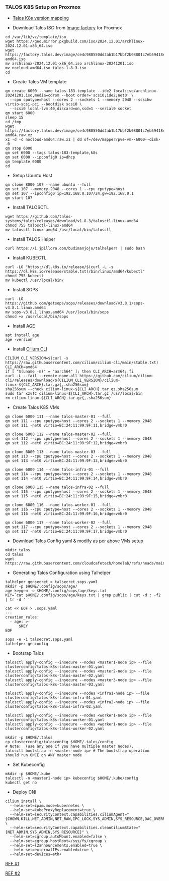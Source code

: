 ### TALOS K8S Setup on Proxmox

- [Talos K8s version mapping](https://www.talos.dev/v1.8/introduction/support-matrix/)

- Download Talos ISO from [Image factory](https://www.talos.dev/latest/talos-guides/install/boot-assets/#image-factory) for Proxmox

```
cd /var/lib/vz/template/iso
wget https://geo.mirror.pkgbuild.com/iso/2024.12.01/archlinux-2024.12.01-x86_64.iso
wget https://factory.talos.dev/image/ce4c980550dd2ab1b17bbf2b08801c7eb59418eafe8f279833297925d67c7515/v1.8.3/nocloud-amd64.iso
mv archlinux-2024.12.01-x86_64.iso archlinux-20241201.iso
mv nocloud-amd64.iso talos-1-8-3.iso
cd
```

- Create Talos VM template 

```
qm create 6000 --name talos-183-template --ide2 local:iso/archlinux-20241201.iso,media=cdrom --boot order='scsi0;ide2;net0' \
  --cpu cputype=host --cores 2 --sockets 1 --memory 2048 --scsihw virtio-scsi-pci --bootdisk scsi0 \
  --scsi0 local-lvm:40,discard=on,ssd=1 --serial0 socket
qm start 6000
sleep 15
cd /tmp
wget https://factory.talos.dev/image/ce4c980550dd2ab1b17bbf2b08801c7eb59418eafe8f279833297925d67c7515/v1.8.3/nocloud-amd64.raw.xz
xz -d -c nocloud-amd64.raw.xz | dd of=/dev/mapper/pve-vm--6000--disk--0
qm stop 6000
qm set 6000 --tags talos-183-template,k8s
qm set 6000 --ipconfig0 ip=dhcp
qm template 6000
cd
```

- Setup Ubuntu Host

```
qm clone 8000 107 --name ubuntu --full
qm set 107 --memory 2048 --cores 1 --cpu cputype=host
qm set 107 --ipconfig0 ip=192.168.0.107/24,gw=192.168.0.1
qm start 107
```

- Install TALOSCTL

```
wget https://github.com/talos-systems/talos/releases/download/v1.8.3/talosctl-linux-amd64
chmod 755 talosctl-linux-amd64
mv talosctl-linux-amd64 /usr/local/bin/talosctl 
```

- Install TALOS Helper

```
curl https://i.jpillora.com/budimanjojo/talhelper! | sudo bash
```

- Install KUBECTL

```
curl -LO "https://dl.k8s.io/release/$(curl -L -s https://dl.k8s.io/release/stable.txt)/bin/linux/amd64/kubectl"
chmod 755 kubectl
mv kubectl /usr/local/bin/
```

- Install SOPS

```
curl -LO https://github.com/getsops/sops/releases/download/v3.8.1/sops-v3.8.1.linux.amd64
mv sops-v3.8.1.linux.amd64 /usr/local/bin/sops
chmod +x /usr/local/bin/sops
```

- Install AGE

```
apt install age
age -version
```

- Install [Cilium CLI](https://docs.cilium.io/en/stable/gettingstarted/k8s-install-default/#install-the-cilium-cli)

```
CILIUM_CLI_VERSION=$(curl -s https://raw.githubusercontent.com/cilium/cilium-cli/main/stable.txt)
CLI_ARCH=amd64
if [ "$(uname -m)" = "aarch64" ]; then CLI_ARCH=arm64; fi
curl -L --fail --remote-name-all https://github.com/cilium/cilium-cli/releases/download/${CILIUM_CLI_VERSION}/cilium-linux-${CLI_ARCH}.tar.gz{,.sha256sum}
sha256sum --check cilium-linux-${CLI_ARCH}.tar.gz.sha256sum
sudo tar xzvfC cilium-linux-${CLI_ARCH}.tar.gz /usr/local/bin
rm cilium-linux-${CLI_ARCH}.tar.gz{,.sha256sum}
```

- Create Talos K8S VMs

```
qm clone 6000 111 --name talos-master-01 --full
qm set 111 --cpu cputype=host --cores 2 --sockets 1 --memory 2048
qm set 111 -net0 virtio=BC:24:11:99:9F:11,bridge=vmbr0

qm clone 6000 112 --name talos-master-02 --full
qm set 112 --cpu cputype=host --cores 2 --sockets 1 --memory 2048
qm set 112 -net0 virtio=BC:24:11:99:9F:12,bridge=vmbr0

qm clone 6000 113 --name talos-master-03 --full
qm set 113 --cpu cputype=host --cores 2 --sockets 1 --memory 2048
qm set 113 -net0 virtio=BC:24:11:99:9F:13,bridge=vmbr0

qm clone 6000 114 --name talos-infra-01 --full
qm set 114 --cpu cputype=host --cores 2 --sockets 1 --memory 2048
qm set 114 -net0 virtio=BC:24:11:99:9F:14,bridge=vmbr0

qm clone 6000 115 --name talos-infra-02 --full
qm set 115 --cpu cputype=host --cores 2 --sockets 1 --memory 2048
qm set 115 -net0 virtio=BC:24:11:99:9F:15,bridge=vmbr0

qm clone 6000 116 --name talos-worker-01 --full
qm set 116 --cpu cputype=host --cores 2 --sockets 1 --memory 2048
qm set 116 -net0 virtio=BC:24:11:99:9F:16,bridge=vmbr0

qm clone 6000 117 --name talos-worker-02 --full
qm set 117 --cpu cputype=host --cores 2 --sockets 1 --memory 2048
qm set 117 -net0 virtio=BC:24:11:99:9F:17,bridge=vmbr0
```
- Download Talos Config yaml & modify as per above VMs setup

```
mkdir talos
cd talos
wget https://raw.githubusercontent.com/cloudcafetech/homelab/refs/heads/main/talos/talconfig.yaml
```
- Generating Talos Configuration using Talhelper

```
talhelper gensecret > talsecret.sops.yaml
mkdir -p $HOME/.config/sops/age/
age-keygen -o $HOME/.config/sops/age/keys.txt
KEY=`cat $HOME/.config/sops/age/keys.txt | grep public | cut -d : -f2 | tr -d ' '`

cat << EOF > .sops.yaml
---
creation_rules:
  - age: >-
      $KEY
EOF

sops -e -i talsecret.sops.yaml
talhelper genconfig
```

- Bootsrap Talos

```
talosctl apply-config --insecure --nodes <master1-node ip> --file clusterconfig/talos-k8s-talos-master-01.yaml
talosctl apply-config --insecure --nodes <master2-node ip> --file clusterconfig/talos-k8s-talos-master-02.yaml
talosctl apply-config --insecure --nodes <master3-node ip> --file clusterconfig/talos-k8s-talos-master-03.yaml

talosctl apply-config --insecure --nodes <infra1-node ip> --file clusterconfig/talos-k8s-talos-infra-01.yaml
talosctl apply-config --insecure --nodes <infra2-node ip> --file clusterconfig/talos-k8s-talos-infra-02.yaml

talosctl apply-config --insecure --nodes <worker1-node ip> --file clusterconfig/talos-k8s-talos-worker-01.yaml
talosctl apply-config --insecure --nodes <worker1-node ip> --file clusterconfig/talos-k8s-talos-worker-02.yaml

mkdir -p $HOME/.talos
cp clusterconfig/talosconfig $HOME/.talos/config
# Note:  (use any one if you have multiple master nodes). 
talosctl bootstrap -n <master-node ip> # The bootstrap operation should run ONCE on ANY master node
```

- Set Kubeconfig

```
mkdir -p $HOME/.kube
talosctl -n <master1-node ip> kubeconfig $HOME/.kube/config
kubectl get no
```

- Deploy CNI

```
cilium install \
  --helm-set=ipam.mode=kubernetes \
  --helm-set=kubeProxyReplacement=true \
  --helm-set=securityContext.capabilities.ciliumAgent="{CHOWN,KILL,NET_ADMIN,NET_RAW,IPC_LOCK,SYS_ADMIN,SYS_RESOURCE,DAC_OVERRIDE,FOWNER,SETGID,SETUID}" \
  --helm-set=securityContext.capabilities.cleanCiliumState="{NET_ADMIN,SYS_ADMIN,SYS_RESOURCE}" \
  --helm-set=cgroup.autoMount.enabled=false \
  --helm-set=cgroup.hostRoot=/sys/fs/cgroup \
  --helm-set=l2announcements.enabled=true \
  --helm-set=externalIPs.enabled=true \
  --helm-set=devices=eth+
```

[REF #1](https://www.talos.dev/v1.8/talos-guides/install/virtualized-platforms/proxmox/)

[REF #2](https://surajremanan.com/posts/automating-talos-installation-on-proxmox-with-packer-and-terraform/)

